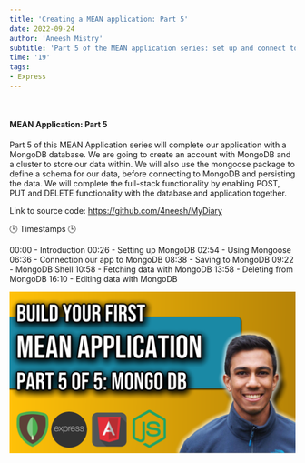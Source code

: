 ```yaml
---
title: 'Creating a MEAN application: Part 5'
date: 2022-09-24
author: 'Aneesh Mistry'
subtitle: 'Part 5 of the MEAN application series: set up and connect to mongodb to persist data.'
time: '19'
tags:
- Express
---
```


<br>
<h4>MEAN Application: Part 5</h4>
<p>
Part 5 of this MEAN Application series will complete our application with a MongoDB database. We are going to create an account with MongoDB and a cluster to store our data within. We will also use the mongoose package to define a schema for our data, before connecting to MongoDB and persisting the data. We will complete the full-stack functionality by enabling POST, PUT and DELETE functionality with the database and application together.

Link to source code: 
https://github.com/4neesh/MyDiary

🕒 Timestamps 🕒

00:00 - Introduction
00:26 - Setting up MongoDB
02:54 - Using Mongoose
06:36 - Connection our app to MongoDB
08:38 - Saving to MongoDB
09:22 - MongoDB Shell
10:58 - Fetching data with MongoDB
13:58 - Deleting from MongoDB
16:10 - Editing data with MongoDB


[![YouTube video link](../images/109_mean5.jpg)](https://youtu.be/ttF2oG0EA2U)
</p>
